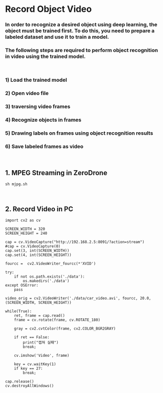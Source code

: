 # Record Object Video

### In order to recognize a desired object using deep learning, the object must be trained first. To do this, you need to prepare a labeled dataset and use it to train a model.
### The following steps are required to perform object recognition in video using the trained model.

<br/>

### 1) Load the trained model
### 2) Open video file
### 3) traversing video frames
### 4) Recognize objects in frames
### 5) Drawing labels on frames using object recognition results
### 6) Save labeled frames as video

<br/>

## 1. MPEG Streaming in ZeroDrone

    sh mjpg.sh
    
<br/>

## 2. Record Video in PC 

    import cv2 as cv

    SCREEN_WIDTH = 320
    SCREEN_HEIGHT = 240

    cap = cv.VideoCapture("http://192.168.2.5:8091/?action=stream")
    #cap = cv.VideoCapture(0)
    cap.set(3, int(SCREEN_WIDTH))
    cap.set(4, int(SCREEN_HEIGHT))

    fourcc =  cv2.VideoWriter_fourcc(*'XVID')

    try:
	    if not os.path.exists('./data'):
		    os.makedirs('./data')
    except OSError:
		pass

    video_orig = cv2.VideoWriter('./data/car_video.avi', fourcc, 20.0, (SCREEN_WIDTH, SCREEN_HEIGHT))

    while(True):
        ret, frame = cap.read()
        frame = cv.rotate(frame, cv.ROTATE_180)
    
        gray = cv2.cvtColor(frame, cv2.COLOR_BGR2GRAY)

        if ret == False:
            print("캡쳐 실패")
            break;  

        cv.imshow('Video', frame)

        key = cv.waitKey(1)
        if key == 27:
            break;

    cap.release()
    cv.destroyAllWindows()


